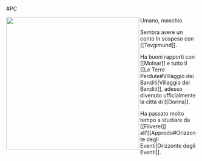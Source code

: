 #PC 

<img src="https://cdn.discordapp.com/attachments/951550685432914021/1239319181795524771/Syrio.jpeg?ex=66427d6e&is=66412bee&hm=b65aa1a2b315a39c3e92f769f5a654efecef2c442e5438a29c4c69bc416a5692&" width=350 align=left> Umano, maschio.

Sembra avere un conto in sospeso con [[Tevgimund]].

Ha buoni rapporti con [[Molnar]] e tutto il [[Le Terre Perdute#Villaggio dei Banditi|Villaggio dei Banditi]], adesso divenuto ufficialmente la città di [[Dorina]].

Ha passato molto tempo a studiare da [[Filverel]] all'[[Approdo#Orizzonte degli Eventi|Orizzonte degli Eventi]].
